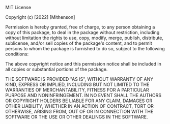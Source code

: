MIT License

Copyright (c) [2022] [Mithenson]

Permission is hereby granted, free of charge, to any person obtaining a copy of this package, to deal in the package without restriction, including without limitation the rights to use, copy, modify, merge, publish, distribute, sublicense, and/or sell copies of the package's content, and to permit persons to whom the package is furnished to do so, subject to the following conditions:

The above copyright notice and this permission notice shall be included in all copies or substantial portions of the package.

THE SOFTWARE IS PROVIDED "AS IS", WITHOUT WARRANTY OF ANY KIND, EXPRESS OR IMPLIED, INCLUDING BUT NOT LIMITED TO THE WARRANTIES OF MERCHANTABILITY, FITNESS FOR A PARTICULAR PURPOSE AND NONINFRINGEMENT. IN NO EVENT SHALL THE AUTHORS OR COPYRIGHT HOLDERS BE LIABLE FOR ANY CLAIM, DAMAGES OR OTHER LIABILITY, WHETHER IN AN ACTION OF CONTRACT, TORT OR OTHERWISE, ARISING FROM, OUT OF OR IN CONNECTION WITH THE SOFTWARE OR THE USE OR OTHER DEALINGS IN THE SOFTWARE.